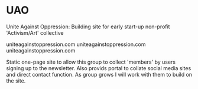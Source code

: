 # UAO
Unite Against Oppression: Building site for early start-up non-profit 'Activism/Art' collective

uniteagainstoppression.com
uniteagainstoppression.com
uniteagainstoppression.com

Static one-page site to allow this group to collect 'members' by users signing up to the newsletter. Also provids portal to collate social media sites and direct contact function. As group grows I will work with them to build on the site.  
